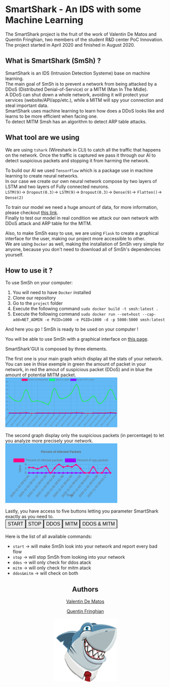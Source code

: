 # SmartShark - An IDS with some Machine Learning

The SmartShark project is the fruit of the work of Valentin De Matos and Quentin Fringhian, two members of the student R&D center PoC Innovation.<br>
The project started in April 2020 and finished in August 2020.

## What is SmartShark (SmSh) ?

SmartShark is an IDS (Intrusion Detection Systeme) base on machine learning.<br>
The main goal of SmSh is to prevent a network from being attacked by a DDoS (Distributed Denial-of-Service) or a MITM (Man In The Midle).<br>
A DDoS can shut down a whole network, avoiding it will protect your services (website/API/app/etc.), while a MITM will spy your connection and steal important data.<br>
SmartShark uses machine learning to learn how does a DDoS looks like and learns to be more efficient when facing one.<br>
To detect MITM Smsh has an algorithm to detect ARP table attacks.

## What tool are we using

We are using `tshark` (Wireshark in CLI) to catch all the traffic that happens on the network.
Once the traffic is captured we pass it through our AI to detect suspicious packets and stopping it from harming the network.<br>

To build our AI we used `TensorFlow` which is a package use in machine learning to create neural networks.<br>
In our case we create our own neural network compose by two layers of LSTM and  two layers of Fully connected neurons.<br>
`LSTM(9)`->
`Dropout(0.3)`->
`LSTM(9)`->
`Dropout(0.3)`->
`Dense(9)`->
`Flatten()`->
`Dense(2)`<br>

To train our model we need a huge amount of data, for more information, please checkout [this link](https://github.com/PoCInnovation/SmartShark/tree/master/datasets).<br>
Finally to test our model in real condition we attack our own network with DDoS attack and ARP table for the MITM.

Also, to make SmSh easy to use, we are using `Flask` to create a graphical interface for the user, making our project more accessible to other.<br>
We are using `Docker` as well, making the installation of SmSh very simple for anyone, because you don't need to download all of SmSh's dependencies yourself.

## How to use it ?

To use SmSh on your computer:

1. You will need to have `Docker` installed
2. Clone our repository
3. Go to the `project` folder
4. Execute the following command `sudo docker build -t smsh:latest .`
5. Execute the following command `sudo docker run --net=host --cap-add=NET_ADMIN -e PUID=1000 -e PGID=1000 -d -p 5000:5000 smsh:latest`

And here you go ! SmSh is ready to be used on your computer !

You will be able to use SmSh with a graphical interface on [this page](http://localhost:5000/).

SmartShark'GUI is composed by three elements.

The first one is your main graph which display all the stats of your network.
You can see in thise exemple in green the amount of packet in your network, in red the amout of suspicious packet (DDoS) and in blue the amount of potential MITM packet.<br>
<img src="./.doc/SmSh-mainDashboard.png" width="70%"/>

The second graph display only the suspicious packets (in percentage) to let you analyze more precisely your network.<br>
<img src="./.doc/SmSh-secondDashboard.png" width="70%"/>

Lastly, you have access to five buttons letting you parameter SmartShark exactly as you need to.<br>
<img src="./.doc/SmSh-mainButtons.png" width="70%"/>

Here is the list of all available commands:

- `start` -> will make SmSh look into your network and report every bad flow
- `stop` -> will stop SmSh from looking into your network
- `ddos` -> will only check for ddos atack
- `mitm` -> will only check for mitm atack
- `ddos&mitm` -> will check on both

<center>

## Authors

[Valentin De Matos](https://github.com/Thytu)

[Quentin Fringhian](https://github.com/QuentinFringhian)

<img src="./project/static/images/logo.png" height="200" width="200" style="text-align: center"/>
<center/>